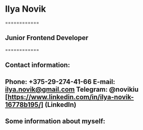 # Ilya Novik
============

## Junior Frontend Developer
============

Contact information:
-----------------------------------------------
Phone: +375-29-274-41-66
E-mail: ilya.novik@gmail.com
Telegram: @novikiu
[https://www.linkedin.com/in/ilya-novik-16778b195/] (LinkedIn) 
-----------------------------------------------

Some information about myself:
-----------------------------------------------
